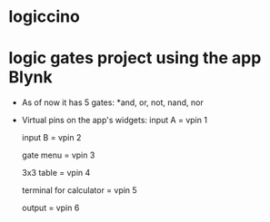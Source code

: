 # logiccino
# logic gates project using the app Blynk
- As of now it has 5 gates:
    *and, or, not, nand, nor 
- Virtual pins on the app's widgets:
    input A = vpin 1

    input B = vpin 2

    gate menu = vpin 3

    3x3 table = vpin 4

    terminal for calculator = vpin 5

    output = vpin 6

